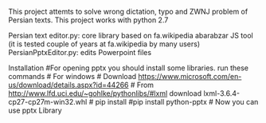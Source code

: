 This project attemts to solve wrong dictation, typo and ZWNJ problem of Persian texts.
This project works with python 2.7

Persian text editor.py: core library based on fa.wikipedia abarabzar JS tool (it is tested couple of years at fa.wikipedia by many users)
PersianPptxEditor.py: edits Powerpoint files

Installation
    #For opening pptx you should install some libraries. run these commands 
    # For windows
    # Download https://www.microsoft.com/en-us/download/details.aspx?id=44266
    # From http://www.lfd.uci.edu/~gohlke/pythonlibs/#lxml download lxml-3.6.4-cp27-cp27m-win32.whl
    # pip install <path of the lxml-3.6.4-cp27-cp27m-win32.whl on your pc>
    #pip install python-pptx
    # Now you can use pptx Library
